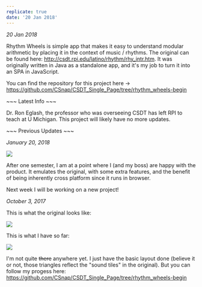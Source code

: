 ```yaml
---
replicate: true
date: '20 Jan 2018'
---
```


*20 Jan 2018*

Rhythm Wheels is simple app that makes it easy to understand modular arithmetic by placing it in the context of music / rhythms. The original can be found here: http://csdt.rpi.edu/latino/rhythm/rhy_intr.htm. It was originally written in Java as a standalone app, and it's my job to turn it into an SPA in JavaScript.

You can find the repository for this project here -> https://github.com/CSnap/CSDT_Single_Page/tree/rhythm_wheels-begin

\~\~\~ Latest Info \~\~\~

Dr. Ron Eglash, the professor who was overseeing CSDT has left RPI to teach at U Michigan. This project will likely have no more updates.

\~\~\~ Previous Updates \~\~\~

*January 20, 2018*

![](/resources/assets/rhythm-wheels/progress2.png)

After one semester, I am at a point where I (and my boss) are happy with the product. It emulates the original, with some extra features, and the benefit of being inherently cross platform since it runs in browser. 

Next week I will be working on a new project!

*October 3, 2017*

This is what the original looks like:

![](/resources/assets/rhythm-wheels/original1.PNG)

This is what I have so far:

![](/resources/assets/rhythm-wheels/progress1.PNG)

I'm not quite ~~there~~ anywhere yet. I just have the basic layout done (believe it or not, those triangles reflect the "sound tiles" in the original). But you can follow my progess here: https://github.com/CSnap/CSDT_Single_Page/tree/rhythm_wheels-begin
